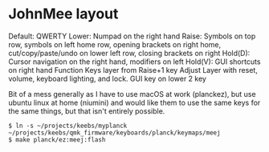 # JohnMee layout
Default: QWERTY
Lower: Numpad on the right hand
Raise: Symbols on top row, symbols on left home row, opening brackets on right home, cut/copy/paste/undo on lower left row, closing brackets on right
Hold(D): Cursor navigation on the right hand, modifiers on left
Hold(V): GUI shortcuts on right hand
Function Keys layer from Raise+1 key
Adjust Layer with reset, volume, keyboard lighting, and lock.
GUI key on lower 2 key

Bit of a mess generally as I have to use macOS at work (planckez), but use ubuntu linux at home (niumini) and would like them to use the same keys for
the same things, but that isn't entirely possible.

```
$ ln -s ~/projects/keebs/myplanck ~/projects/keebs/qmk_firmware/keyboards/planck/keymaps/meej
$ make planck/ez:meej:flash
```
